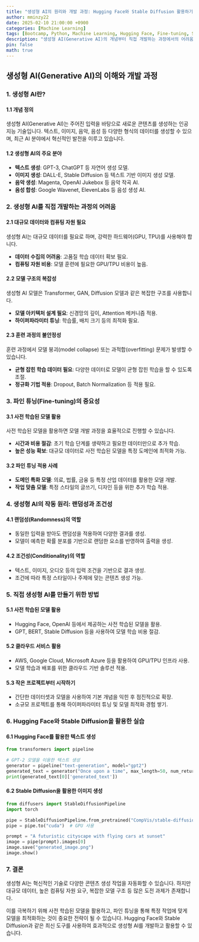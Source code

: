```yaml
---
title: "생성형 AI의 원리와 개발 과정: Hugging Face와 Stable Diffusion 활용하기"
author: mminzy22
date: 2025-02-10 21:00:00 +0900
categories: [Machine Learning]
tags: [Bootcamp, Python, Machine Learning, Hugging Face, Fine-tuning, Stable Diffusion, AI, TIL]
description: "생성형 AI(Generative AI)의 개념부터 직접 개발하는 과정에서의 어려움, 파인 튜닝(Fine-tuning)의 중요성. 또한 Hugging Face와 Stable Diffusion을 활용한 실습을 통해 텍스트 및 이미지 생성 AI를 직접 구현하는 방법"
pin: false
math: true
---
```



## 생성형 AI(Generative AI)의 이해와 개발 과정

### 1. 생성형 AI란?

#### 1.1 개념 정의

생성형 AI(Generative AI)는 주어진 입력을 바탕으로 새로운 콘텐츠를 생성하는 인공지능 기술입니다. 텍스트, 이미지, 음악, 음성 등 다양한 형식의 데이터를 생성할 수 있으며, 최근 AI 분야에서 혁신적인 발전을 이루고 있습니다.

#### 1.2 생성형 AI의 주요 분야

- **텍스트 생성**: GPT-3, ChatGPT 등 자연어 생성 모델.
- **이미지 생성**: DALL-E, Stable Diffusion 등 텍스트 기반 이미지 생성 모델.
- **음악 생성**: Magenta, OpenAI Jukebox 등 음악 작곡 AI.
- **음성 합성**: Google Wavenet, ElevenLabs 등 음성 생성 AI.

### 2. 생성형 AI를 직접 개발하는 과정의 어려움

#### 2.1 대규모 데이터와 컴퓨팅 자원 필요

생성형 AI는 대규모 데이터를 필요로 하며, 강력한 하드웨어(GPU, TPU)를 사용해야 합니다.
- **데이터 수집의 어려움**: 고품질 학습 데이터 확보 필요.
- **컴퓨팅 자원 비용**: 모델 훈련에 필요한 GPU/TPU 비용이 높음.

#### 2.2 모델 구조의 복잡성

생성형 AI 모델은 Transformer, GAN, Diffusion 모델과 같은 복잡한 구조를 사용합니다.
- **모델 아키텍처 설계 필요**: 신경망의 깊이, Attention 메커니즘 적용.
- **하이퍼파라미터 튜닝**: 학습률, 배치 크기 등의 최적화 필요.

#### 2.3 훈련 과정의 불안정성

훈련 과정에서 모델 붕괴(model collapse) 또는 과적합(overfitting) 문제가 발생할 수 있습니다.
- **균형 잡힌 학습 데이터 필요**: 다양한 데이터로 모델이 균형 잡힌 학습을 할 수 있도록 조절.
- **정규화 기법 적용**: Dropout, Batch Normalization 등 적용 필요.

### 3. 파인 튜닝(Fine-tuning)의 중요성

#### 3.1 사전 학습된 모델 활용

사전 학습된 모델을 활용하면 모델 개발 과정을 효율적으로 진행할 수 있습니다.
- **시간과 비용 절감**: 초기 학습 단계를 생략하고 필요한 데이터만으로 추가 학습.
- **높은 성능 확보**: 대규모 데이터로 사전 학습된 모델을 특정 도메인에 최적화 가능.

#### 3.2 파인 튜닝 적용 사례

- **도메인 특화 모델**: 의료, 법률, 금융 등 특정 산업 데이터를 활용한 모델 개발.
- **작업 맞춤 모델**: 특정 스타일의 글쓰기, 디자인 등을 위한 추가 학습 적용.

### 4. 생성형 AI의 작동 원리: 랜덤성과 조건성

#### 4.1 랜덤성(Randomness)의 역할

- 동일한 입력을 받아도 랜덤성을 적용하여 다양한 결과를 생성.
- 모델이 예측한 확률 분포를 기반으로 랜덤한 요소를 반영하여 출력을 생성.

#### 4.2 조건성(Conditionality)의 역할

- 텍스트, 이미지, 오디오 등의 입력 조건을 기반으로 결과 생성.
- 조건에 따라 특정 스타일이나 주제에 맞는 콘텐츠 생성 가능.

### 5. 직접 생성형 AI를 만들기 위한 방법

#### 5.1 사전 학습된 모델 활용

- Hugging Face, OpenAI 등에서 제공하는 사전 학습된 모델을 활용.
- GPT, BERT, Stable Diffusion 등을 사용하여 모델 학습 비용 절감.

#### 5.2 클라우드 서비스 활용

- AWS, Google Cloud, Microsoft Azure 등을 활용하여 GPU/TPU 인프라 사용.
- 모델 학습과 배포를 위한 클라우드 기반 솔루션 적용.

#### 5.3 작은 프로젝트부터 시작하기

- 간단한 데이터셋과 모델을 사용하여 기본 개념을 익힌 후 점진적으로 확장.
- 소규모 프로젝트를 통해 하이퍼파라미터 튜닝 및 모델 최적화 경험 쌓기.

### 6. Hugging Face와 Stable Diffusion을 활용한 실습

#### 6.1 Hugging Face를 활용한 텍스트 생성

```python
from transformers import pipeline

# GPT-2 모델을 이용한 텍스트 생성
generator = pipeline("text-generation", model="gpt2")
generated_text = generator("Once upon a time", max_length=50, num_return_sequences=1)
print(generated_text[0]['generated_text'])
```

#### 6.2 Stable Diffusion을 활용한 이미지 생성

```python
from diffusers import StableDiffusionPipeline
import torch

pipe = StableDiffusionPipeline.from_pretrained("CompVis/stable-diffusion-v1-4", torch_dtype=torch.float16)
pipe = pipe.to("cuda")  # GPU 사용

prompt = "A futuristic cityscape with flying cars at sunset"
image = pipe(prompt).images[0]
image.save("generated_image.png")
image.show()
```

### 7. 결론

생성형 AI는 혁신적인 기술로 다양한 콘텐츠 생성 작업을 자동화할 수 있습니다. 하지만 대규모 데이터, 높은 컴퓨팅 자원 요구, 복잡한 모델 구조 등 많은 도전 과제가 존재합니다.

이를 극복하기 위해 사전 학습된 모델을 활용하고, 파인 튜닝을 통해 특정 작업에 맞게 모델을 최적화하는 것이 중요한 전략이 될 수 있습니다. Hugging Face와 Stable Diffusion과 같은 최신 도구를 사용하여 효과적으로 생성형 AI를 개발하고 활용할 수 있습니다.

